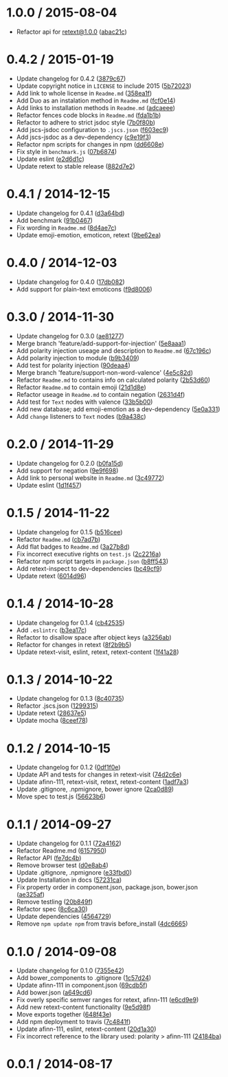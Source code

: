 <!--mdast setext-->

<!--lint disable no-multiple-toplevel-headings-->

<!--lint disable maximum-line-length-->

1.0.0 / 2015-08-04
==================

*   Refactor api for retext@1.0.0 ([abac21c](https://github.com/wooorm/retext-sentiment/commit/abac21c))

0.4.2 / 2015-01-19
==================

*   Update changelog for 0.4.2 ([3879c67](https://github.com/wooorm/retext-sentiment/commit/3879c67))
*   Update copyright notice in `LICENSE` to include 2015 ([5b72023](https://github.com/wooorm/retext-sentiment/commit/5b72023))
*   Add link to whole license in `Readme.md` ([358ea1f](https://github.com/wooorm/retext-sentiment/commit/358ea1f))
*   Add Duo as an instalation method in `Readme.md` ([fcf0e14](https://github.com/wooorm/retext-sentiment/commit/fcf0e14))
*   Add links to installation methods in `Readme.md` ([adcaeee](https://github.com/wooorm/retext-sentiment/commit/adcaeee))
*   Refactor fences code blocks in `Readme.md` ([fda1b1b](https://github.com/wooorm/retext-sentiment/commit/fda1b1b))
*   Refactor to adhere to strict jsdoc style ([7b0f80b](https://github.com/wooorm/retext-sentiment/commit/7b0f80b))
*   Add jscs-jsdoc configuration to `.jscs.json` ([f603ec9](https://github.com/wooorm/retext-sentiment/commit/f603ec9))
*   Add jscs-jsdoc as a dev-dependency ([c9e19f3](https://github.com/wooorm/retext-sentiment/commit/c9e19f3))
*   Refactor npm scripts for changes in npm ([dd6608e](https://github.com/wooorm/retext-sentiment/commit/dd6608e))
*   Fix style in `benchmark.js` ([07b6874](https://github.com/wooorm/retext-sentiment/commit/07b6874))
*   Update eslint ([e2d6d1c](https://github.com/wooorm/retext-sentiment/commit/e2d6d1c))
*   Update retext to stable release ([882d7e2](https://github.com/wooorm/retext-sentiment/commit/882d7e2))

0.4.1 / 2014-12-15
==================

*   Update changelog for 0.4.1 ([d3a64bd](https://github.com/wooorm/retext-sentiment/commit/d3a64bd))
*   Add benchmark ([91b0467](https://github.com/wooorm/retext-sentiment/commit/91b0467))
*   Fix wording in `Readme.md` ([8d4ae7c](https://github.com/wooorm/retext-sentiment/commit/8d4ae7c))
*   Update emoji-emotion, emoticon, retext ([9be62ea](https://github.com/wooorm/retext-sentiment/commit/9be62ea))

0.4.0 / 2014-12-03
==================

*   Update changelog for 0.4.0 ([17db082](https://github.com/wooorm/retext-sentiment/commit/17db082))
*   Add support for plain-text emoticons ([f9d8006](https://github.com/wooorm/retext-sentiment/commit/f9d8006))

0.3.0 / 2014-11-30
==================

*   Update changelog for 0.3.0 ([ae81277](https://github.com/wooorm/retext-sentiment/commit/ae81277))
*   Merge branch 'feature/add-support-for-injection' ([5e8aaa1](https://github.com/wooorm/retext-sentiment/commit/5e8aaa1))
*   Add polarity injection useage and description to `Readme.md` ([67c196c](https://github.com/wooorm/retext-sentiment/commit/67c196c))
*   Add polarity injection to module ([b9b3409](https://github.com/wooorm/retext-sentiment/commit/b9b3409))
*   Add test for polarity injection ([90deaa4](https://github.com/wooorm/retext-sentiment/commit/90deaa4))
*   Merge branch 'feature/support-non-word-valence' ([4e5c82d](https://github.com/wooorm/retext-sentiment/commit/4e5c82d))
*   Refactor `Readme.md` to contains info on calculated polarity ([2b53d60](https://github.com/wooorm/retext-sentiment/commit/2b53d60))
*   Refactor `Readme.md` to contain emoji ([21d1d8e](https://github.com/wooorm/retext-sentiment/commit/21d1d8e))
*   Refactor useage in `Readme.md` to contain negation ([2631d4f](https://github.com/wooorm/retext-sentiment/commit/2631d4f))
*   Add test for `Text` nodes with valence ([33b5b00](https://github.com/wooorm/retext-sentiment/commit/33b5b00))
*   Add new database; add emoji-emotion as a dev-dependency ([5e0a331](https://github.com/wooorm/retext-sentiment/commit/5e0a331))
*   Add `change` listeners to `Text` nodes ([b9a438c](https://github.com/wooorm/retext-sentiment/commit/b9a438c))

0.2.0 / 2014-11-29
==================

*   Update changelog for 0.2.0 ([b0fa15d](https://github.com/wooorm/retext-sentiment/commit/b0fa15d))
*   Add support for negation ([9e9f698](https://github.com/wooorm/retext-sentiment/commit/9e9f698))
*   Add link to personal website in `Readme.md` ([3c49772](https://github.com/wooorm/retext-sentiment/commit/3c49772))
*   Update eslint ([1d1f457](https://github.com/wooorm/retext-sentiment/commit/1d1f457))

0.1.5 / 2014-11-22
==================

*   Update changelog for 0.1.5 ([b516cee](https://github.com/wooorm/retext-sentiment/commit/b516cee))
*   Refactor `Readme.md` ([cb7ad7b](https://github.com/wooorm/retext-sentiment/commit/cb7ad7b))
*   Add flat badges to `Readme.md` ([3a27b8d](https://github.com/wooorm/retext-sentiment/commit/3a27b8d))
*   Fix incorrect executive rights on `test.js` ([2c2216a](https://github.com/wooorm/retext-sentiment/commit/2c2216a))
*   Refactor npm script targets in `package.json` ([b8ff543](https://github.com/wooorm/retext-sentiment/commit/b8ff543))
*   Add retext-inspect to dev-dependencies ([bc49cf9](https://github.com/wooorm/retext-sentiment/commit/bc49cf9))
*   Update retext ([6014d96](https://github.com/wooorm/retext-sentiment/commit/6014d96))

0.1.4 / 2014-10-28
==================

*   Update changelog for 0.1.4 ([cb42535](https://github.com/wooorm/retext-sentiment/commit/cb42535))
*   Add `.eslintrc` ([b3ea17c](https://github.com/wooorm/retext-sentiment/commit/b3ea17c))
*   Refactor to disallow space after object keys ([a3256ab](https://github.com/wooorm/retext-sentiment/commit/a3256ab))
*   Refactor for changes in retext ([8f2b9b5](https://github.com/wooorm/retext-sentiment/commit/8f2b9b5))
*   Update retext-visit, eslint, retext, retext-content ([1f41a28](https://github.com/wooorm/retext-sentiment/commit/1f41a28))

0.1.3 / 2014-10-22
==================

*   Update changelog for 0.1.3 ([8c40735](https://github.com/wooorm/retext-sentiment/commit/8c40735))
*   Refactor .jscs.json ([1299315](https://github.com/wooorm/retext-sentiment/commit/1299315))
*   Update retext ([28637e5](https://github.com/wooorm/retext-sentiment/commit/28637e5))
*   Update mocha ([8ceef78](https://github.com/wooorm/retext-sentiment/commit/8ceef78))

0.1.2 / 2014-10-15
==================

*   Update changelog for 0.1.2 ([0df1f0e](https://github.com/wooorm/retext-sentiment/commit/0df1f0e))
*   Update API and tests for changes in retext-visit ([74d2c6e](https://github.com/wooorm/retext-sentiment/commit/74d2c6e))
*   Update afinn-111, retext-visit, retext, retext-content ([1adf7a3](https://github.com/wooorm/retext-sentiment/commit/1adf7a3))
*   Update .gitignore, .npmignore, bower ignore ([2ca0d89](https://github.com/wooorm/retext-sentiment/commit/2ca0d89))
*   Move spec to test.js ([56623b6](https://github.com/wooorm/retext-sentiment/commit/56623b6))

0.1.1 / 2014-09-27
==================

*   Update changelog for 0.1.1 ([72a4162](https://github.com/wooorm/retext-sentiment/commit/72a4162))
*   Refactor Readme.md ([6157950](https://github.com/wooorm/retext-sentiment/commit/6157950))
*   Refactor API ([fe7dc4b](https://github.com/wooorm/retext-sentiment/commit/fe7dc4b))
*   Remove browser test ([d0e8ab4](https://github.com/wooorm/retext-sentiment/commit/d0e8ab4))
*   Update .gitignore, .npmignore ([e33fbd0](https://github.com/wooorm/retext-sentiment/commit/e33fbd0))
*   Update Installation in docs ([57231ca](https://github.com/wooorm/retext-sentiment/commit/57231ca))
*   Fix property order in component.json, package.json, bower.json ([ae325af](https://github.com/wooorm/retext-sentiment/commit/ae325af))
*   Remove testling ([20b849f](https://github.com/wooorm/retext-sentiment/commit/20b849f))
*   Refactor spec ([8c6ca30](https://github.com/wooorm/retext-sentiment/commit/8c6ca30))
*   Update dependencies ([4564729](https://github.com/wooorm/retext-sentiment/commit/4564729))
*   Remove `npm update npm` from travis before_install ([4dc6665](https://github.com/wooorm/retext-sentiment/commit/4dc6665))

0.1.0 / 2014-09-08
==================

*   Update changelog for 0.1.0 ([7355e42](https://github.com/wooorm/retext-sentiment/commit/7355e42))
*   Add bower_components to .gitignore ([1c57d24](https://github.com/wooorm/retext-sentiment/commit/1c57d24))
*   Update afinn-111 in component.json ([69cdb5f](https://github.com/wooorm/retext-sentiment/commit/69cdb5f))
*   Add bower.json ([a649cd6](https://github.com/wooorm/retext-sentiment/commit/a649cd6))
*   Fix overly specific semver ranges for retext, afinn-111 ([e6cd9e9](https://github.com/wooorm/retext-sentiment/commit/e6cd9e9))
*   Add new retext-content functionality ([9e5d98f](https://github.com/wooorm/retext-sentiment/commit/9e5d98f))
*   Move exports together ([648f43e](https://github.com/wooorm/retext-sentiment/commit/648f43e))
*   Add npm deployment to travis ([7c4841f](https://github.com/wooorm/retext-sentiment/commit/7c4841f))
*   Update afinn-111, eslint, retext-content ([20d1a30](https://github.com/wooorm/retext-sentiment/commit/20d1a30))
*   Fix incorrect reference to the library used: polarity > afinn-111 ([24184ba](https://github.com/wooorm/retext-sentiment/commit/24184ba))

0.0.1 / 2014-08-17
==================

